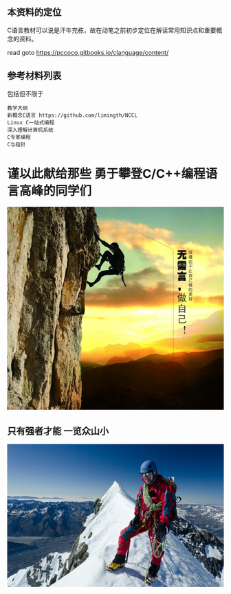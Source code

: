 ## 本资料的定位

C语言教材可以说是汗牛充栋，故在动笔之前初步定位在解读常用知识点和重要概念的资料。

read goto https://pccoco.gitbooks.io/clanguage/content/

## 参考材料列表

包括但不限于

```
教学大纲
新概念C语言 https://github.com/limingth/NCCL
Linux C一站式编程
深入理解计算机系统
C专家编程
C与指针
```

# 谨以此献给那些 勇于攀登C/C++编程语言高峰的同学们

![](assets/000timg.jpg)

## 只有强者才能 一览众山小

![](assets/001.jpg)




